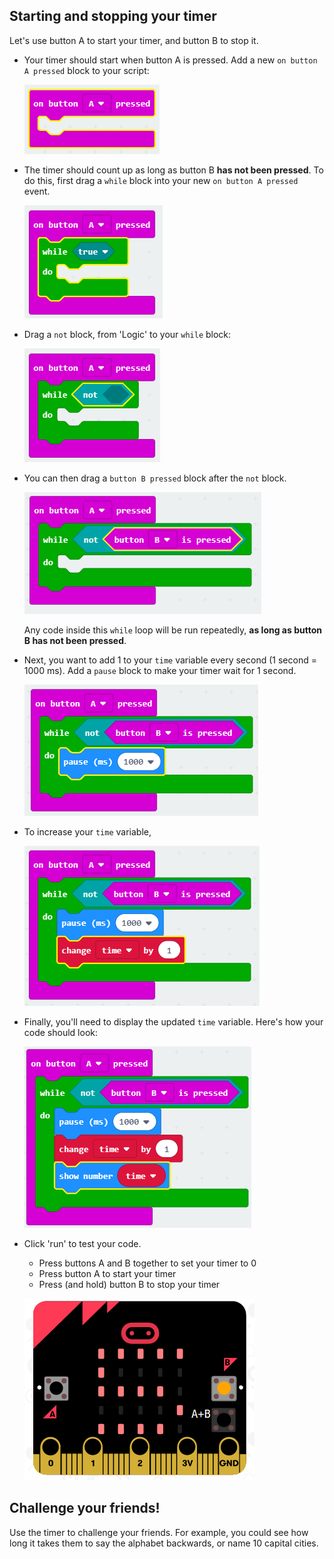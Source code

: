 ## Starting and stopping your timer

Let's use button A to start your timer, and button B to stop it.

+ Your timer should start when button A is pressed. Add a new `on button A pressed` block to your script:
    
    ![скріншот](images/clock-a-pressed.png)

+ The timer should count up as long as button B **has not been pressed**. To do this, first drag a `while` block into your new `on button A pressed` event.
    
    ![знімок екрану](images/clock-while.png)

+ Drag a `not` block, from 'Logic' to your `while` block:
    
    ![скріншот](images/clock-not.png)

+ You can then drag a `button B pressed` block after the `not` block.
    
    ![скріншот](images/clock-b-pressed.png)
    
    Any code inside this `while` loop will be run repeatedly, **as long as button B has not been pressed**.

+ Next, you want to add 1 to your `time` variable every second (1 second = 1000 ms). Add a `pause` block to make your timer wait for 1 second.
    
    ![знімок екрану](images/clock-pause.png)

+ To increase your `time` variable,
    
    ![скріншот](images/clock-change-time.png)

+ Finally, you'll need to display the updated `time` variable. Here's how your code should look:
    
    ![скріншот](images/clock-update.png)

+ Click 'run' to test your code.
    
    + Press buttons A and B together to set your timer to 0
    + Press button A to start your timer
    + Press (and hold) button B to stop your timer
    
    ![скріншот](images/clock-test.png)

## Challenge your friends!

Use the timer to challenge your friends. For example, you could see how long it takes them to say the alphabet backwards, or name 10 capital cities.